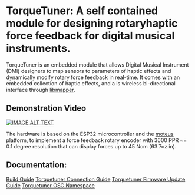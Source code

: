# TorqueTuner: A self contained module for designing rotaryhaptic force feedback for digital musical instruments.

TorqueTuner  is  an  embedded  module  that  allows  Digital Musical Instrument (DMI) designers to map sensors to parameters  of  haptic  effects  and  dynamically  modify  rotary force  feedback  in  real-time. It comes with an embedded collection of haptic effects, and a is wireless bi-directional interface through [libmapper](https://github.com/libmapper/libmapper).

## Demonstration Video

[![IMAGE ALT TEXT](https://img.youtube.com/vi/KY3mpczKI3k/0.jpg)](https://www.youtube.com/watch?v=KY3mpczKI3k)

The hardware is based on the ESP32 microcontroller and the [moteus](https://mjbots.com/) platform, to implement a force feedback rotary encoder with 3600 PPR ~= 0.1 degree resolution that can display forces up to 45 Ncm (63.7oz.in).
## Documentation:
[Build Guide](./Docs/Build_guide_v1.md)
[Torquetuner Connection Guide](./Docs/connection_guide_v1.md)
[Torquetuner Firmware Update Guide](./Docs/Firmware_update_instructions.md)
[Torquetuner OSC Namespace](./Docs/TorquetunerOSC.md)

